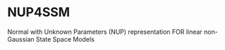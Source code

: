 # NUP4SSM
Normal with Unknown Parameters (NUP) representation FOR linear non-Gaussian State Space Models 
